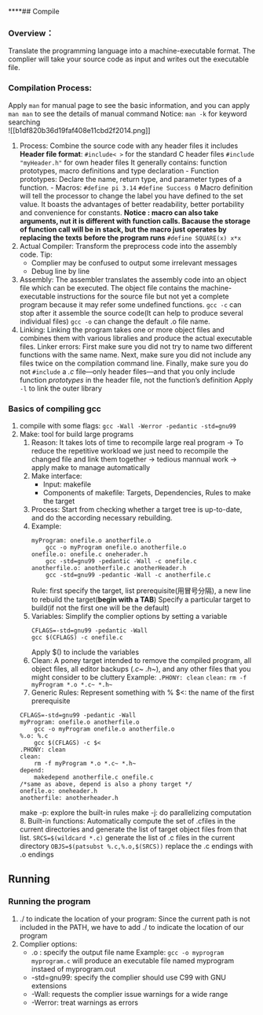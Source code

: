 ****## Compile
### Overview：
   Translate the programming language into a machine-executable format. The complier will take your source code as input and writes out the executable file.
### Compilation Process:
   Apply `man` for manual page to see the basic information, and you can apply `man man` to see the details of manual command
   Notice: `man -k` for keyword searching              
   ![[b1df820b36d19faf408e11cbd2f2014.png]]
   1. Process:
     Combine the source code with any header files it includes
     **Header file format**:
     `#include< >` for the standard C header files
     `#include "myHeader.h"` for own header files
     It generally contains: function prototypes, macro definitions and type declaration
     - Function prototypes:
       Declare the name, return type, and parameter types of a function.
     - Macros:
       `#define pi 3.14` `#define Success 0`
       Macro definition will tell the processor to change the label you have defined to the set value. 
       It boasts the advantages of better readability, better portability and convenience for constants.
       **Notice : macro can also take arguments, nut it is different with function calls. Bacause the storage of function call will be in stack, but the macro just operates by replacing the texts before the program runs**
       `#define SQUARE(x) x*x`
   2. Actual Compiler:
      Transform the preprocess code into the assembly code.
      Tip:
      - Complier may be confused to output some irrelevant messages
      - Debug line by line
   3. Assembly:
      The assembler translates the assembly code into an object file which can be executed.
      The object file contains the machine-executable instructions for the source file but not yet a complete program because it may refer some undefined functions.
      `gcc -c` can stop after it assemble the source code(It can help to produce several individual files) 
      `gcc -o` can change the default .o file name.
   4. Linking:
      Linking the program takes one or more object files and combines them with various libralies and produce the actual executable files.
      Linker errors: 
      First make sure you did not try to name two different functions with the same name. Next, make sure you did not include any files twice on the compilation command line. Finally, make sure you do not `#include` a _.c_ file—only header files—and that you only include function _prototypes_ in the header file, not the function’s definition
      Apply `-l` to link the outer library

### Basics of compiling gcc
   1. compile with some flags:
     `gcc -Wall -Werror -pedantic -std=gnu99`
   2. Make: tool for build large programs
      1. Reason: It takes lots of time to recompile large real program -> To reduce the repetitive workload we just need to recompile the changed file and link them together -> tedious mannual work -> apply make to manage automatically
      2. Make interface:
         - Input: makefile
         - Components of makefile: Targets, Dependencies, Rules to make the target
	  3. Process:
	     Start from checking whether a target tree is up-to-date, and do the according necessary rebuilding.
	  4. Example:
	     ```
	     myProgram: onefile.o anotherfile.o
		     gcc -o myProgram onefile.o anotherfile.o
		 onefile.o: onefile.c oneherader.h
			 gcc -std=gnu99 -pedantic -Wall -c onefile.c
		 anotherfile.o: anotherfile.c anotherHeader.h
			 gcc -std=gnu99 -pedantic -Wall -c anotherfile.c
           ```
           Rule: first specify the target, list prerequisite(用冒号分隔), a new line to rebuild the target(**begin with a TAB**)
           Specify a particular target to build(if not the first one will be the default)
	  5. Variables:
	     Simplify the complier options by setting a variable
	     ```
		 CFLAGS=-std=gnu99 -pedantic -Wall
		 gcc $(CFLAGS) -c onefile.c 
		  ```
		  Apply $() to include the variables
	  6. Clean:
	     A poney target intended to remove the compiled program, all object files, all editor backups (*.c~ .h~*), and any other files that you might consider to be cluttery
	     Example:
	     `.PHONY: clean`
	     `clean:`
		     `rm -f myProgram *.o *.c~ *.h~`
	  7.  Generic Rules:
	     Represent something with %
	     $<: the name of the first prerequisite
	     ```
	     CFLAGS=-std=gnu99 -pedantic -Wall
	     myProgram: onefile.o anotherfile.o
		     gcc -o myProgram onefile.o anotherfile.o
		 %.o: %.c
			 gcc $(CFLAGS) -c $<
		 .PHONY: clean
		 clean:
			 rm -f myProgram *.o *.c~ *.h~
		 depend:
			 makedepend anotherfile.c onefile.c
		 /*same as above, depend is also a phony target */
		 onefile.o: oneheader.h
		 anotherfile: anotherheader.h
	     ```
	     make -p: explore the built-in rules
	     make -j: do parallelizing computation
	  8.  Built-in functions:
	     Automatically compute the set of .cfiles in the current directories and generate the list of target object files from that list.
	     `SRCS=$(wildcard *.c)`
	     generate the list of .c files in the current directory
	     `OBJS=$(patsubst %.c,%.o,$(SRCS))`
	     replace the .c endings with .o endings
	     
## Running
### Running the program
1. ./ to indicate the location of your program:
   Since the current path is not included in the PATH, we have to add ./ to indicate the location of our program
2. Complier options:
   - .o : specify the output file name
     Example: `gcc -o myprogram myprogram.c` will produce an executable file named myprogram instaed of myprogram.out
   - -std=gnu99:
     specify the complier should use C99 with GNU extensions
   - -Wall:
     requests the complier issue warnings for a wide range
   - -Werror:
     treat warnings as errors

 